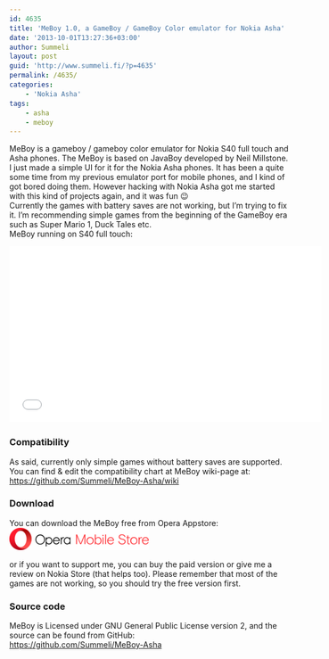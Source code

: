```yaml
---
id: 4635
title: 'MeBoy 1.0, a GameBoy / GameBoy Color emulator for Nokia Asha'
date: '2013-10-01T13:27:36+03:00'
author: Summeli
layout: post
guid: 'http://www.summeli.fi/?p=4635'
permalink: /4635/
categories:
    - 'Nokia Asha'
tags:
    - asha
    - meboy
---
```


MeBoy is a gameboy / gameboy color emulator for Nokia S40 full touch and Asha phones. The MeBoy is based on JavaBoy developed by Neil Millstone. I just made a simple UI for it for the Nokia Asha phones. It has been a quite some time from my previous emulator port for mobile phones, and I kind of got bored doing them. However hacking with Nokia Asha got me started with this kind of projects again, and it was fun 😉  
Currently the games with battery saves are not working, but I’m trying to fix it. I’m recommending simple games from the beginning of the GameBoy era such as Super Mario 1, Duck Tales etc.  
MeBoy running on S40 full touch:  
<iframe allowfullscreen="allowfullscreen" frameborder="0" height="315" loading="lazy" src="//www.youtube.com/embed/vuPs3mFJjtk" width="560"></iframe>

### Compatibility

As said, currently only simple games without battery saves are supported. You can find &amp; edit the compatibility chart at MeBoy wiki-page at: <https://github.com/Summeli/MeBoy-Asha/wiki>

### Download

You can download the MeBoy free from Opera Appstore:  
![](/wp-content/uploads/2018/11/Opera_Mobile_Store_logo-1.png)

or if you want to support me, you can buy the paid version or give me a review on Nokia Store (that helps too). Please remember that most of the games are not working, so you should try the free version first.

### Source code

MeBoy is Licensed under GNU General Public License version 2, and the source can be found from GitHub:  
<https://github.com/Summeli/MeBoy-Asha>